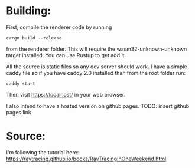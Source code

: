 # Building:

First, compile the renderer code by running
```
cargo build --release
```
from the renderer folder.  This will require the wasm32-unknown-unknown target installed.  You can use Rustup to get add it.

All the source is static files so any dev server should work.  I have a simple caddy file so if you have caddy 2.0 installed than from the root folder run:
```
caddy start
```
Then visit <https://localhost/> in your web browser.

I also intend to have a hosted version on github pages.
TODO: insert github pages link

# Source:
I'm following the tutorial here: <https://raytracing.github.io/books/RayTracingInOneWeekend.html>